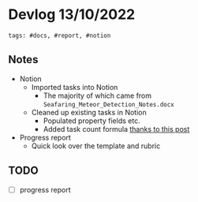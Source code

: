 # Devlog 13/10/2022

```text
tags: #docs, #report, #notion
```

## Notes

- Notion
  - Imported tasks into Notion
    - The majority of which came from `Seafaring_Meteor_Detection_Notes.docx`
  - Cleaned up existing tasks in Notion
    - Populated property fields etc.
    - Added task count formula [thanks to this post](https://www.reddit.com/r/Notion/comments/fwztlg/count_relation_entries/)
- Progress report
  - Quick look over the template and rubric

## TODO

- [ ] progress report
